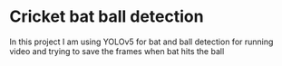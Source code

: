 # Cricket bat ball detection 

In this project I am using YOLOv5 for bat and ball detection for running video and trying to save the frames when bat hits the ball
